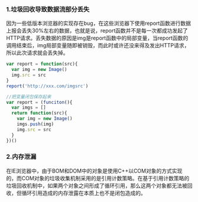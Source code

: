 ### 1.垃圾回收导致数据流部分丢失

因为一些低版本浏览器的实现存在bug，在这些浏览器下使用report函数进行数据上报会丢失30%左右的数据，也就是说，report函数并不是每一次都成功发起了HTTP请求。丢失数据的原因是img是report函数中的局部变量，当report函数的调用结束后，img局部变量随即被销毁，而此时或许还没来得及发出HTTP请求，所以此次请求就会丢失掉。

```javascript
var report = function(src){
  var img = new Image()
  img.src = src
}
report('http://xxx.com/imgsrc')

//把变量闭包保存起来 
var report = (funciton(){
  var imgs = []
  return function(src){
    var img = new Image()
    imgs.push(img)
    img.src = src
  }
})()

```



### 2.内存泄漏

在IE浏览器中，由于BOM和DOM中的对象是使用C++以COM对象的方式实现的，而COM对象的垃圾收集机制采用的是引用计数策略。在基于引用计数策略的垃圾回收机制中，如果两个对象之间形成了循环引用，那么这两个对象都无法被回收，但循环引用造成的内存泄露在本质上也不是闭包造成的。